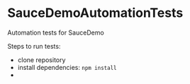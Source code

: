 # SauceDemoAutomationTests
Automation tests for SauceDemo

Steps to run tests:
- clone repository
- install dependencies: `npm install`
- 
